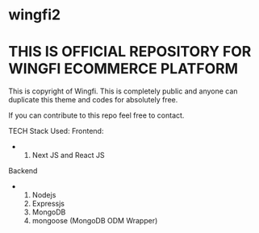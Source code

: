 # wingfi2
# THIS IS OFFICIAL REPOSITORY FOR WINGFI ECOMMERCE PLATFORM

This is copyright of Wingfi.
This is completely public and anyone can duplicate this theme and codes for absolutely free.

If you can contribute to this repo feel free to contact.

TECH Stack Used:
Frontend:
  - 1. Next JS and React JS

Backend
  - 1. Nodejs
    2. Expressjs
    3. MongoDB
    4. mongoose (MongoDB ODM Wrapper)
   
